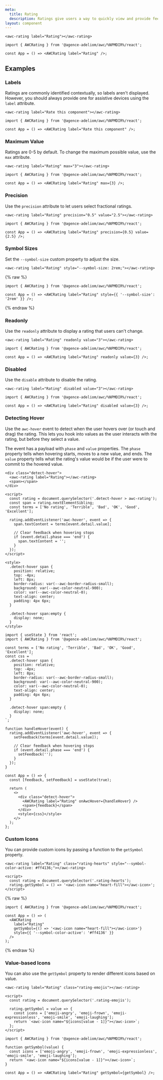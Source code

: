 ```yaml
---
meta:
  title: Rating
  description: Ratings give users a way to quickly view and provide feedback.
layout: component
---
```


```html:preview
<awc-rating label="Rating"></awc-rating>
```

```jsx:react
import { AWCRating } from '@agence-adeliom/awc/%NPMDIR%/react';

const App = () => <AWCRating label="Rating" />;
```

## Examples

### Labels

Ratings are commonly identified contextually, so labels aren't displayed. However, you should always provide one for assistive devices using the `label` attribute.

```html:preview
<awc-rating label="Rate this component"></awc-rating>
```

```jsx:react
import { AWCRating } from '@agence-adeliom/awc/%NPMDIR%/react';

const App = () => <AWCRating label="Rate this component" />;
```

### Maximum Value

Ratings are 0-5 by default. To change the maximum possible value, use the `max` attribute.

```html:preview
<awc-rating label="Rating" max="3"></awc-rating>
```

```jsx:react
import { AWCRating } from '@agence-adeliom/awc/%NPMDIR%/react';

const App = () => <AWCRating label="Rating" max={3} />;
```

### Precision

Use the `precision` attribute to let users select fractional ratings.

```html:preview
<awc-rating label="Rating" precision="0.5" value="2.5"></awc-rating>
```

```jsx:react
import { AWCRating } from '@agence-adeliom/awc/%NPMDIR%/react';

const App = () => <AWCRating label="Rating" precision={0.5} value={2.5} />;
```

### Symbol Sizes

Set the `--symbol-size` custom property to adjust the size.

```html:preview
<awc-rating label="Rating" style="--symbol-size: 2rem;"></awc-rating>
```

{% raw %}

```jsx:react
import { AWCRating } from '@agence-adeliom/awc/%NPMDIR%/react';

const App = () => <AWCRating label="Rating" style={{ '--symbol-size': '2rem' }} />;
```

{% endraw %}

### Readonly

Use the `readonly` attribute to display a rating that users can't change.

```html:preview
<awc-rating label="Rating" readonly value="3"></awc-rating>
```

```jsx:react
import { AWCRating } from '@agence-adeliom/awc/%NPMDIR%/react';

const App = () => <AWCRating label="Rating" readonly value={3} />;
```

### Disabled

Use the `disable` attribute to disable the rating.

```html:preview
<awc-rating label="Rating" disabled value="3"></awc-rating>
```

```jsx:react
import { AWCRating } from '@agence-adeliom/awc/%NPMDIR%/react';

const App = () => <AWCRating label="Rating" disabled value={3} />;
```

### Detecting Hover

Use the `awc-hover` event to detect when the user hovers over (or touch and drag) the rating. This lets you hook into values as the user interacts with the rating, but before they select a value.

The event has a payload with `phase` and `value` properties. The `phase` property tells when hovering starts, moves to a new value, and ends. The `value` property tells what the rating's value would be if the user were to commit to the hovered value.

```html:preview
<div class="detect-hover">
  <awc-rating label="Rating"></awc-rating>
  <span></span>
</div>

<script>
  const rating = document.querySelector('.detect-hover > awc-rating');
  const span = rating.nextElementSibling;
  const terms = ['No rating', 'Terrible', 'Bad', 'OK', 'Good', 'Excellent'];

  rating.addEventListener('awc-hover', event => {
    span.textContent = terms[event.detail.value];

    // Clear feedback when hovering stops
    if (event.detail.phase === 'end') {
      span.textContent = '';
    }
  });
</script>

<style>
  .detect-hover span {
    position: relative;
    top: -4px;
    left: 8px;
    border-radius: var(--awc-border-radius-small);
    background: var(--awc-color-neutral-900);
    color: var(--awc-color-neutral-0);
    text-align: center;
    padding: 4px 6px;
  }

  .detect-hover span:empty {
    display: none;
  }
</style>
```

```jsx:react
import { useState } from 'react';
import { AWCRating } from '@agence-adeliom/awc/%NPMDIR%/react';

const terms = ['No rating', 'Terrible', 'Bad', 'OK', 'Good', 'Excellent'];
const css = `
  .detect-hover span {
    position: relative;
    top: -4px;
    left: 8px;
    border-radius: var(--awc-border-radius-small);
    background: var(--awc-color-neutral-900);
    color: var(--awc-color-neutral-0);
    text-align: center;
    padding: 4px 6px;
  }

  .detect-hover span:empty {
    display: none;
  }
`;

function handleHover(event) {
  rating.addEventListener('awc-hover', event => {
    setFeedback(terms[event.detail.value]);

    // Clear feedback when hovering stops
    if (event.detail.phase === 'end') {
      setFeedback('');
    }
  });
}

const App = () => {
  const [feedback, setFeedback] = useState(true);

  return (
    <>
      <div class="detect-hover">
        <AWCRating label="Rating" onAwcHover={handleHover} />
        <span>{feedback}</span>
      </div>
      <style>{css}</style>
    </>
  );
};
```

### Custom Icons

You can provide custom icons by passing a function to the `getSymbol` property.

```html:preview
<awc-rating label="Rating" class="rating-hearts" style="--symbol-color-active: #ff4136;"></awc-rating>

<script>
  const rating = document.querySelector('.rating-hearts');
  rating.getSymbol = () => '<awc-icon name="heart-fill"></awc-icon>';
</script>
```

{% raw %}

```jsx:react
import { AWCRating } from '@agence-adeliom/awc/%NPMDIR%/react';

const App = () => (
  <AWCRating
    label="Rating"
    getSymbol={() => '<awc-icon name="heart-fill"></awc-icon>'}
    style={{ '--symbol-color-active': '#ff4136' }}
  />
);
```

{% endraw %}

### Value-based Icons

You can also use the `getSymbol` property to render different icons based on value.

```html:preview
<awc-rating label="Rating" class="rating-emojis"></awc-rating>

<script>
  const rating = document.querySelector('.rating-emojis');

  rating.getSymbol = value => {
    const icons = ['emoji-angry', 'emoji-frown', 'emoji-expressionless', 'emoji-smile', 'emoji-laughing'];
    return `<awc-icon name="${icons[value - 1]}"></awc-icon>`;
  };
</script>
```

```jsx:react
import { AWCRating } from '@agence-adeliom/awc/%NPMDIR%/react';

function getSymbol(value) {
  const icons = ['emoji-angry', 'emoji-frown', 'emoji-expressionless', 'emoji-smile', 'emoji-laughing'];
  return `<awc-icon name="${icons[value - 1]}"></awc-icon>`;
}

const App = () => <AWCRating label="Rating" getSymbol={getSymbol} />;
```

